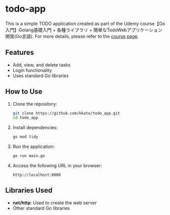# todo-app

This is a simple TODO application created as part of the Udemy course【Go入門】Golang基礎入門 + 各種ライブラリ + 簡単なTodoWebアプリケーション開発(Go言語). For more details, please refer to the [course page](https://www.udemy.com/course/golang-webgosql).

## Features

- Add, view, and delete tasks
- Login functionality
- Uses standard Go libraries

## How to Use

1. Clone the repository:
    ```bash
    git clone https://github.com/kkato/todo_app.git
    cd todo_app
    ```

2. Install dependencies:
    ```bash
    go mod tidy
    ```

3. Run the application:
    ```bash
    go run main.go
    ```

4. Access the following URL in your browser:
    ```
    http://localhost:8080
    ```

## Libraries Used

- **net/http**: Used to create the web server
- Other standard Go libraries
